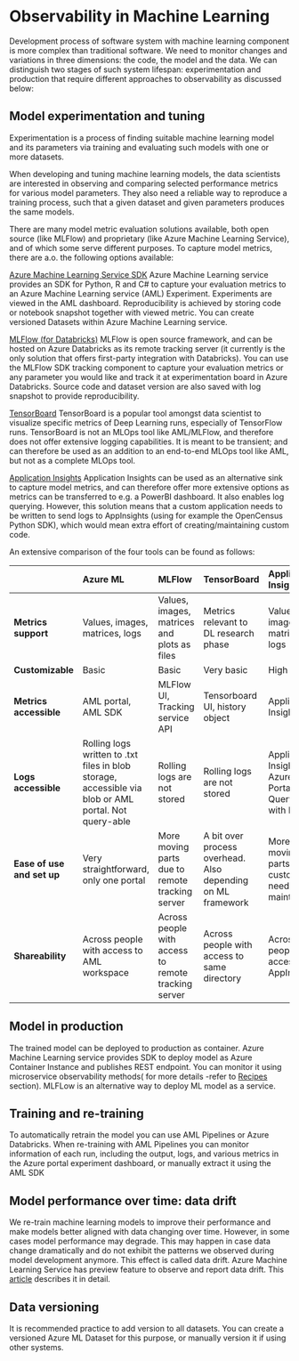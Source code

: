 # Observability in Machine Learning

Development process of software system with machine learning component is more complex
than traditional software. We need to monitor changes and variations in three dimensions:
the code, the model and the data.
We can distinguish two stages of such system lifespan: experimentation and production
that require  different approaches to observability as discussed below:

## Model experimentation and tuning

Experimentation is a process of finding suitable machine learning model and its parameters via training and evaluating such models with one or more datasets.

When developing and tuning machine learning models, the data scientists are interested in observing and comparing selected performance metrics for various model parameters.
They also need a reliable way to reproduce a training process, such that a given dataset and given parameters produces the same models.

There are many model metric evaluation solutions available, both open source (like MLFlow) and proprietary (like Azure Machine Learning Service), and of which some serve different purposes. To capture model metrics, there are a.o. the following options available:

[Azure Machine Learning Service SDK](https://ml.azure.com/)
Azure Machine Learning service provides an SDK for Python, R and C# to capture your evaluation metrics to an Azure Machine Learning service (AML) Experiment. Experiments are viewed in the AML dashboard. Reproducibility is achieved by storing code or notebook snapshot together with viewed metric. You can create versioned Datasets within Azure Machine Learning service.

[MLFlow (for Databricks)](https://learn.microsoft.com/en-us/azure/databricks/applications/mlflow/)
MLFlow is open source framework, and can be hosted on Azure Databricks as its remote tracking server (it currently is the only solution that offers first-party integration with Databricks). You can use the MLFlow SDK tracking component to capture your evaluation metrics or any parameter you would like and track it at experimentation board in Azure Databricks. Source code and dataset version are also saved with log snapshot to provide reproducibility.

[TensorBoard](https://www.tensorflow.org/tensorboard/)
TensorBoard is a popular tool amongst data scientist to visualize specific metrics of Deep Learning runs, especially of TensorFlow runs. TensorBoard is not an MLOps tool like AML/MLFlow, and therefore does not offer extensive logging capabilities. It is meant to be transient; and can therefore be used as an addition to an end-to-end MLOps tool like AML, but not as a complete MLOps tool.

[Application Insights](https://learn.microsoft.com/en-us/azure/azure-monitor/app/app-insights-overview)
Application Insights can be used as an alternative sink to capture model metrics, and can therefore offer more extensive options as metrics can be transferred to e.g. a PowerBI dashboard. It also enables log querying. However, this solution means that a custom application needs to be written to send logs to AppInsights (using for example the OpenCensus Python SDK), which would mean extra effort of creating/maintaining custom code.

An extensive comparison of the four tools can be found as follows:

| | Azure ML | MLFlow | TensorBoard | Application Insights |
|:---|:---|:---|:---|:---|
| **Metrics support** | Values, images, matrices, logs | Values, images, matrices and plots as files | Metrics relevant to DL research phase | Values, images, matrices, logs |
| **Customizable** | Basic | Basic | Very basic | High |
| **Metrics accessible** | AML portal, AML SDK | MLFlow UI, Tracking service API | Tensorboard UI, history object | Application Insights |
| **Logs accessible** | Rolling logs written to .txt files in blob storage, accessible via blob or AML portal. Not query-able | Rolling logs are not stored | Rolling logs are not stored | Application Insights in Azure Portal. Query-able with KQL |
| **Ease of use and set up** | Very straightforward, only one portal | More moving parts due to remote tracking server | A bit over process overhead. Also depending on ML framework | More moving parts as a custom app needs to be maintained |
| **Shareability** | Across people with access to AML workspace | Across people with access to remote tracking server | Across people with access to same directory | Across people with access to AppInsights |

## Model in production

The trained model can be deployed to production as container. Azure Machine Learning service provides SDK to deploy model as Azure Container Instance and publishes REST endpoint. You can monitor it using microservice observability methods( for more details -refer to [Recipes](README.md) section). MLFLow is an alternative way to deploy ML model as a service.

## Training and re-training

To automatically retrain the model you can use AML Pipelines or Azure Databricks.
When re-training with AML Pipelines you can monitor information of each run, including the output, logs, and various metrics in the Azure portal experiment dashboard, or manually extract it using the AML SDK

## Model performance over time: data drift

We re-train machine learning models to improve their performance and make models better aligned with data changing over time. However, in some cases model performance may degrade. This may happen in case data change dramatically and do not exhibit the patterns we observed during model development anymore. This effect is called data drift. Azure Machine Learning Service has preview feature to observe and report data drift.
This [article](https://learn.microsoft.com/en-us/azure/machine-learning/how-to-monitor-datasets) describes it in detail.

## Data versioning

It is recommended practice to add version to all datasets. You can create a versioned Azure ML Dataset for this purpose, or manually version it if using other systems.
